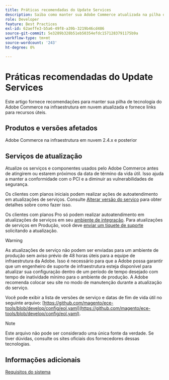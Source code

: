 ```yaml
---
title: Práticas recomendadas do Update Services
description: Saiba como manter sua Adobe Commerce atualizada na pilha de tecnologia de infraestrutura em nuvem.
role: Developer
feature: Best Practices
exl-id: 62aeffe3-b5a6-49f8-a39b-3219b46cd486
source-git-commit: 5e3289b328b51eb50354efdc1571283791175b9a
workflow-type: tm+mt
source-wordcount: '243'
ht-degree: 0%

---
```


# Práticas recomendadas do Update Services

Este artigo fornece recomendações para manter sua pilha de tecnologia do Adobe Commerce na infraestrutura em nuvem atualizada e fornece links para recursos úteis.

## Produtos e versões afetados

Adobe Commerce na infraestrutura em nuvem 2.4.x e posterior

## Serviços de atualização

Atualize os serviços e componentes usados pelo Adobe Commerce antes de atingirem ou estarem próximos da data de término da vida útil. Isso ajuda a manter a conformidade com o PCI e a diminuir as vulnerabilidades de segurança.

Os clientes com planos iniciais podem realizar ações de autoatendimento em atualizações de serviços. Consulte [Alterar versão do serviço](https://experienceleague.adobe.com/en/docs/commerce-cloud-service/user-guide/configure/service/services-yaml#change-service-version) para obter detalhes sobre como fazer isso.

Os clientes com planos Pro só podem realizar autoatendimento em atualizações de serviços em seu [ambiente de integração](https://experienceleague.adobe.com/docs/commerce-knowledge-base/kb/announcements/commerce-announcements/integration-environment-enhancement-request-pro-and-starter.html). Para atualizações de serviços em Produção, você deve [enviar um tíquete de suporte](https://experienceleague.adobe.com/docs/commerce-knowledge-base/kb/help-center-guide/magento-help-center-user-guide.html#submit-ticket) solicitando a atualização.

>[!WARNING]
>
>As atualizações de serviço não podem ser enviadas para um ambiente de produção sem aviso prévio de 48 horas úteis para a equipe de infraestrutura da Adobe. Isso é necessário para que a Adobe possa garantir que um engenheiro de suporte de infraestrutura esteja disponível para atualizar sua configuração dentro de um período de tempo desejado com tempo de inatividade mínimo para o ambiente de produção. A Adobe recomenda colocar seu site no modo de manutenção durante a atualização do serviço.

Você pode exibir a lista de versões de serviço e datas de fim de vida útil no seguinte arquivo: [https://github.com/magento/ece-tools/blob/develop/config/eol.yaml](https://github.com/magento/ece-tools/blob/develop/config/eol.yaml).

>[!NOTE]
>
>Este arquivo não pode ser considerado uma única fonte da verdade. Se tiver dúvidas, consulte os sites oficiais dos fornecedores dessas tecnologias.

## Informações adicionais

[Requisitos do sistema](../../../installation/system-requirements.md)
